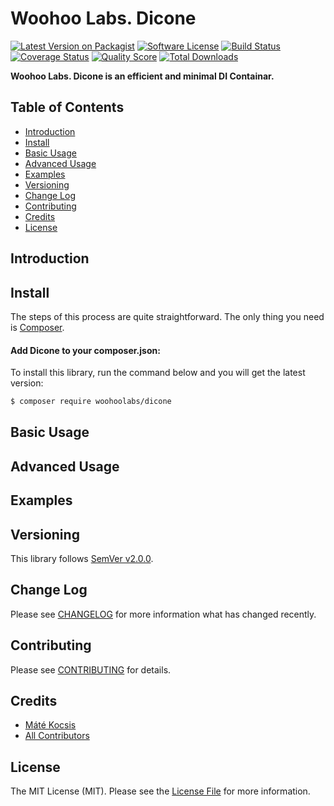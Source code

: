 # Woohoo Labs. Dicone

[![Latest Version on Packagist][ico-version]][link-packagist]
[![Software License][ico-license]](LICENSE.md)
[![Build Status][ico-travis]][link-travis]
[![Coverage Status][ico-scrutinizer]][link-scrutinizer]
[![Quality Score][ico-code-quality]][link-code-quality]
[![Total Downloads][ico-downloads]][link-downloads]

**Woohoo Labs. Dicone is an efficient and minimal DI Containar.**

## Table of Contents

* [Introduction](#introduction)
* [Install](#install)
* [Basic Usage](#basic-usage)
* [Advanced Usage](#advanced-usage)
* [Examples](#examples)
* [Versioning](#versioning)
* [Change Log](#change-log)
* [Contributing](#contributing)
* [Credits](#credits)
* [License](#license)

## Introduction

## Install

The steps of this process are quite straightforward. The only thing you need is [Composer](http://getcomposer.org).

#### Add Dicone to your composer.json:

To install this library, run the command below and you will get the latest version:

```bash
$ composer require woohoolabs/dicone
```

## Basic Usage

## Advanced Usage

## Examples

## Versioning

This library follows [SemVer v2.0.0](http://semver.org/).

## Change Log

Please see [CHANGELOG](CHANGELOG.md) for more information what has changed recently.

## Contributing

Please see [CONTRIBUTING](CONTRIBUTING.md) for details.

## Credits

- [Máté Kocsis][link-author]
- [All Contributors][link-contributors]

## License

The MIT License (MIT). Please see the [License File](LICENSE.md) for more information.

[ico-version]: https://img.shields.io/packagist/v/woohoolabs/dicone.svg
[ico-license]: https://img.shields.io/badge/license-MIT-brightgreen.svg
[ico-travis]: https://img.shields.io/travis/woohoolabs/dicone/master.svg
[ico-scrutinizer]: https://img.shields.io/scrutinizer/coverage/g/woohoolabs/dicone.svg
[ico-code-quality]: https://img.shields.io/scrutinizer/g/woohoolabs/dicone.svg
[ico-downloads]: https://img.shields.io/packagist/dt/woohoolabs/dicone.svg

[link-packagist]: https://packagist.org/packages/woohoolabs/dicone
[link-travis]: https://travis-ci.org/woohoolabs/dicone
[link-scrutinizer]: https://scrutinizer-ci.com/g/woohoolabs/dicone/code-structure
[link-code-quality]: https://scrutinizer-ci.com/g/woohoolabs/dicone
[link-downloads]: https://packagist.org/packages/woohoolabs/dicone
[link-author]: https://github.com/kocsismate
[link-contributors]: ../../contributors
